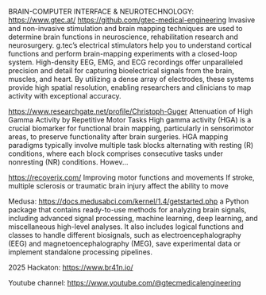 BRAIN-COMPUTER INTERFACE & NEUROTECHNOLOGY: https://www.gtec.at/
https://github.com/gtec-medical-engineering
Invasive and non-invasive stimulation and brain mapping techniques are used to determine brain functions in neuroscience, rehabilitation research and neurosurgery. 
g.tec’s electrical stimulators help you to understand cortical functions and perform brain-mapping experiments with a closed-loop system.
High-density EEG, EMG, and ECG recordings offer unparalleled precision and detail for capturing bioelectrical signals from the brain, muscles, and heart. 
By utilizing a dense array of electrodes, these systems provide high spatial resolution, enabling researchers and clinicians to map activity with exceptional accuracy.

https://www.researchgate.net/profile/Christoph-Guger
Attenuation of High Gamma Activity by Repetitive Motor Tasks
High gamma activity (HGA) is a crucial biomarker for functional brain mapping, particularly in sensorimotor areas, to preserve functionality after brain surgeries. 
HGA mapping paradigms typically involve multiple task blocks alternating with resting (R) conditions, where each block comprises consecutive tasks under nonresting (NR) conditions. Howev...

https://recoverix.com/
Improving motor functions and movements
If stroke, multiple sclerosis or traumatic brain injury affect the ability to move

Medusa: https://docs.medusabci.com/kernel/1.4/getstarted.php
 a Python package that contains ready-to-use methods for analyzing brain signals, including advanced signal processing, machine learning, deep learning, and miscellaneous high-level analyses. 
 It also includes logical functions and classes to handle different biosignals, such as electroencephalography (EEG) and magnetoencephalography (MEG), save experimental data or implement standalone processing pipelines. 

 2025 Hackaton: https://www.br41n.io/

Youtube channel: https://www.youtube.com/@gtecmedicalengineering
